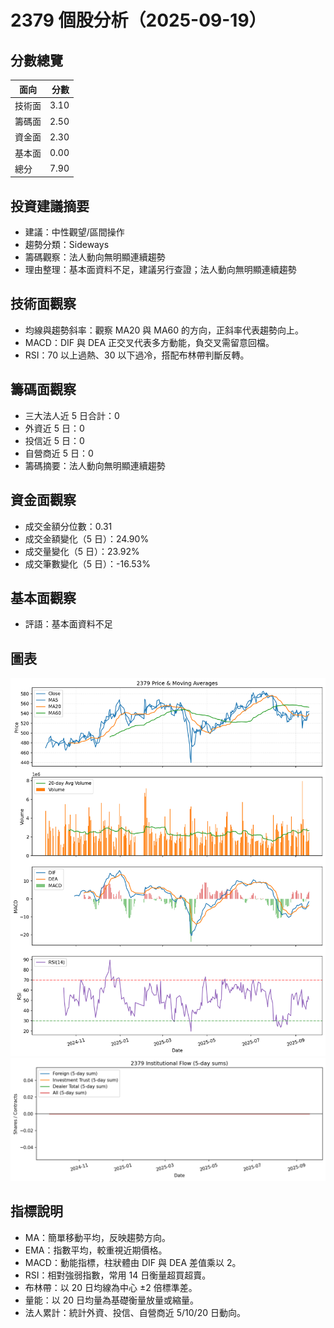 # 2379 個股分析（2025-09-19）

## 分數總覽
| 面向 | 分數 |
| --- | ---: |
| 技術面 | 3.10 |
| 籌碼面 | 2.50 |
| 資金面 | 2.30 |
| 基本面 | 0.00 |
| 總分 | 7.90 |

## 投資建議摘要
- 建議：中性觀望/區間操作
- 趨勢分類：Sideways
- 籌碼觀察：法人動向無明顯連續趨勢
- 理由整理：基本面資料不足，建議另行查證；法人動向無明顯連續趨勢

## 技術面觀察
- 均線與趨勢斜率：觀察 MA20 與 MA60 的方向，正斜率代表趨勢向上。
- MACD：DIF 與 DEA 正交叉代表多方動能，負交叉需留意回檔。
- RSI：70 以上過熱、30 以下過冷，搭配布林帶判斷反轉。

## 籌碼面觀察
- 三大法人近 5 日合計：0
- 外資近 5 日：0
- 投信近 5 日：0
- 自營商近 5 日：0
- 籌碼摘要：法人動向無明顯連續趨勢

## 資金面觀察
- 成交金額分位數：0.31
- 成交金額變化（5 日）：24.90%
- 成交量變化（5 日）：23.92%
- 成交筆數變化（5 日）：-16.53%

## 基本面觀察
- 評語：基本面資料不足

## 圖表
![圖表](../charts/2379_20250919_price.png)
![圖表](../charts/2379_20250919_chip.png)

## 指標說明
- MA：簡單移動平均，反映趨勢方向。
- EMA：指數平均，較重視近期價格。
- MACD：動能指標，柱狀體由 DIF 與 DEA 差值乘以 2。
- RSI：相對強弱指數，常用 14 日衡量超買超賣。
- 布林帶：以 20 日均線為中心 ±2 倍標準差。
- 量能：以 20 日均量為基礎衡量放量或縮量。
- 法人累計：統計外資、投信、自營商近 5/10/20 日動向。
